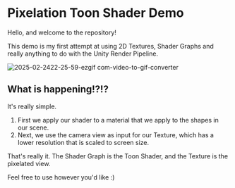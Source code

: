 # Pixelation Toon Shader Demo

Hello, and welcome to the repository!

This demo is my first attempt at using 2D Textures, Shader Graphs and really anything to do with the Unity Render Pipeline.

![2025-02-2422-25-59-ezgif com-video-to-gif-converter](https://github.com/user-attachments/assets/047a79c7-1ee7-44ef-a5f5-8010f10b4863)

## What is happening!?!?

It's really simple. 

1. First we apply our shader to a material that we apply to the shapes in our scene.
2. Next, we use the camera view as input for our Texture, which has a lower resolution that is scaled to screen size.

That's really it. The Shader Graph is the Toon Shader, and the Texture is the pixelated view.

Feel free to use however you'd like :)
